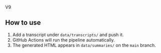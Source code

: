 V9

## How to use
1. Add a transcript under `data/transcripts/` and push it.
2. GitHub Actions will run the pipeline automatically.
3. The generated HTML appears in `data/summaries/` on the `main` branch.
